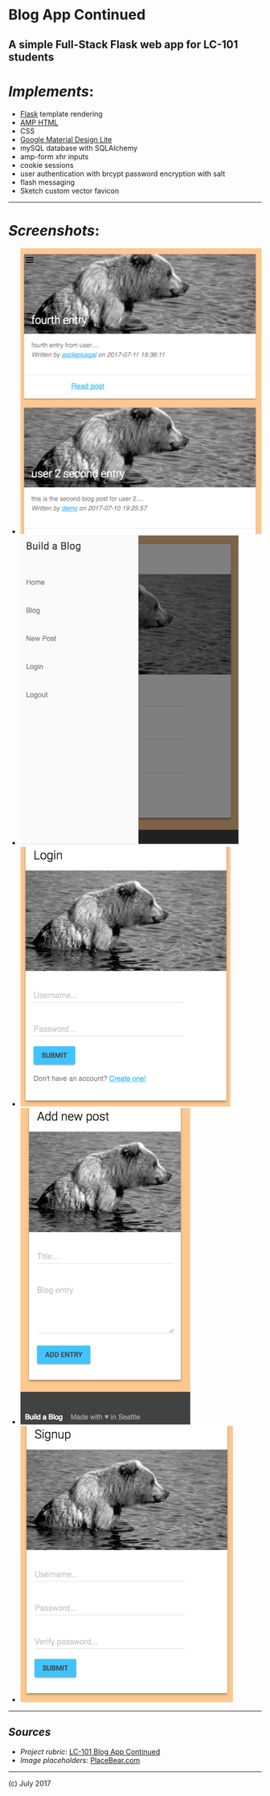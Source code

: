 # Blog App Continued
## A simple Full-Stack Flask web app for LC-101 students

# _Implements_:

- [Flask](http://flask.pocoo.org/) template rendering
- [AMP HTML](https://www.ampproject.org/learn/overview/)
- CSS
- [Google Material Design Lite](https://getmdl.io/)
- mySQL database with SQLAlchemy
- amp-form xhr inputs
- cookie sessions
- user authentication with brcypt password encryption with salt
- flash messaging
- Sketch custom vector favicon

***

# _Screenshots_:

- ![](/static/img/blog.png)
- ![](/static/img/drawer.png)
- ![](/static/img/login.png)
- ![](/static/img/new_post.png)
- ![](/static/img/signup.png)

***

## _Sources_

- _Project rubric_: [LC-101 Blog App Continued](http://education.launchcode.org/web-fundamentals/assignments/blogz/)
- _Image placeholders_: [PlaceBear.com](http://www.placebear.com)

***

(c) July 2017